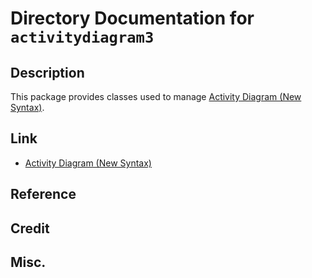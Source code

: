 # Directory Documentation for `activitydiagram3`

## Description
This package provides classes used to manage [Activity Diagram (New Syntax)](https://plantuml.com/activity-diagram-beta).

## Link
- [Activity Diagram (New Syntax)](https://plantuml.com/activity-diagram-beta)

## Reference

## Credit

## Misc.
